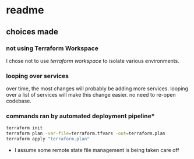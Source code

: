 # readme

## choices made

### not using Terraform Workspace
I chose not to use _terraform workspace_ to isolate various environments.

### looping over services

over time, the most changes will probably be adding more services. looping over a list of services will make this change easier. no need to re-open  codebase.

### commands ran by automated deployment pipeline*

```bash
terraform init
terraform plan -var-file=terraform.tfvars -out=terraform.plan
terraform apply "terraform.plan"
```

* I assume some remote state file management is being taken care off

